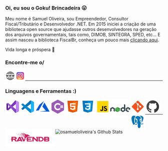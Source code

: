 <!--
![GitHub followers](https://img.shields.io/github/followers/osamueloliveira?style=social)
-->
### Oi, eu sou o Goku! Brincadeira 😜

Meu nome é Samuel Oliveira, sou Empreendedor, Consultor Fiscal/Tributário e Desenvolvedor .NET. Em 2015 iniciei a criação de uma biblioteca open source que ajudasse outros desenvolvedores na geração dos arquivos governamentais, tais como, DIMOB, SINTEGRA, SPED, etc... E assim nasceu a biblioteca FiscalBr, conheça um pouco mais [clicando aqui](https://github.com/osamueloliveira/FiscalBr.NET).

Vida longa e próspera 🖖

### Encontre-me o/

<img align="left" alt="samuelro.net" width="32px" src="images/social/domain.png" />
<img align="left" alt="osamueloliveira | Instagram" width="32px" src="images/social/instagram.svg" />

<br />

---

### Linguagens e Ferramentas :)

<img align="left" alt="Visual Studio" width="48px" src="images/tools/vs-2019.svg" />
<img align="left" alt="Visual Studio Code" width="48px" src="images/tools/vs-code-2019.svg" />
<img align="left" alt="Microsoft Azure" width="48px" src="images/tools/microsoft-azure.svg" />
<img align="left" alt="C Sharp" width="48px" src="images/tools/c-sharp.svg" />
<img align="left" alt="HTML5" width="48px" src="images/tools/html-5.svg" />
<img align="left" alt="CSS3" width="48px" src="images/tools/css-3.svg" />
<img align="left" alt="JavaScript" width="48px" src="images/tools/javascript.svg" />
<img align="left" alt="NodeJS" width="64px" src="images/tools/node-js.svg" />
<img align="left" alt="Git" width="48px" src="images/tools/git.svg" />
<img align="left" alt="GitHub" width="48px" src="images/tools/github.svg" />
<img align="left" alt="PostgreSQL" width="48x" src="images/tools/postgreesql.svg" />
<img align="left" alt="RavenDB" width="160px" src="images/tools/ravendb-logo.png" />
<!--
<img align="left" alt="LiteDB" width="84px" src="images/tools/litedb-logo.svg" />
-->

<br />
<br />

---

<img align="left" alt="osamueloliveira's Github Stats" src="https://github-readme-stats.vercel.app/api?username=osamueloliveira&show_icons=true&hide_border=true" />

<!--
**osamueloliveira/osamueloliveira** is a ✨ _special_ ✨ repository because its `README.md` (this file) appears on your GitHub profile.

Here are some ideas to get you started:

- 🔭 I’m currently working on ...
- 🌱 I’m currently learning ...
- 👯 I’m looking to collaborate on ...
- 🤔 I’m looking for help with ...
- 💬 Ask me about ...
- 📫 How to reach me: ...
- 😄 Pronouns: ...
- ⚡ Fun fact: ...
-->
